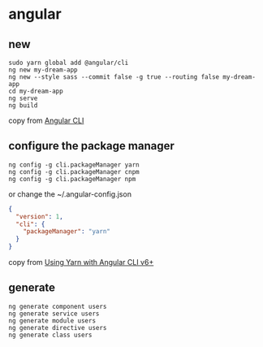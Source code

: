 # angular

## new

``` shell
sudo yarn global add @angular/cli
ng new my-dream-app
ng new --style sass --commit false -g true --routing false my-dream-app
cd my-dream-app
ng serve
ng build
```
copy from [Angular CLI](https://cli.angular.io/)

## configure the package manager

``` shell
ng config -g cli.packageManager yarn
ng config -g cli.packageManager cnpm
ng config -g cli.packageManager npm
```
or change the ~/.angular-config.json

``` json
{
  "version": 1,
  "cli": {
    "packageManager": "yarn"
  }
}
```
copy from [Using Yarn with Angular CLI v6+](https://medium.com/@beeman/using-yarn-with-angular-cli-v6-7f53a7678b93)

## generate
``` shell
ng generate component users
ng generate service users
ng generate module users
ng generate directive users
ng generate class users
```
